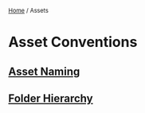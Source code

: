 <sub>[Home](../README.md) / Assets </sub>

# Asset Conventions

## [Asset Naming](Naming.md)

## [Folder Hierarchy](FolderHierarchy.md)
